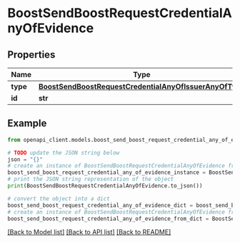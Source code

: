 # BoostSendBoostRequestCredentialAnyOfEvidence


## Properties

Name | Type | Description | Notes
------------ | ------------- | ------------- | -------------
**type** | [**BoostSendBoostRequestCredentialAnyOfIssuerAnyOfType**](BoostSendBoostRequestCredentialAnyOfIssuerAnyOfType.md) |  | 
**id** | **str** |  | [optional] 

## Example

```python
from openapi_client.models.boost_send_boost_request_credential_any_of_evidence import BoostSendBoostRequestCredentialAnyOfEvidence

# TODO update the JSON string below
json = "{}"
# create an instance of BoostSendBoostRequestCredentialAnyOfEvidence from a JSON string
boost_send_boost_request_credential_any_of_evidence_instance = BoostSendBoostRequestCredentialAnyOfEvidence.from_json(json)
# print the JSON string representation of the object
print(BoostSendBoostRequestCredentialAnyOfEvidence.to_json())

# convert the object into a dict
boost_send_boost_request_credential_any_of_evidence_dict = boost_send_boost_request_credential_any_of_evidence_instance.to_dict()
# create an instance of BoostSendBoostRequestCredentialAnyOfEvidence from a dict
boost_send_boost_request_credential_any_of_evidence_from_dict = BoostSendBoostRequestCredentialAnyOfEvidence.from_dict(boost_send_boost_request_credential_any_of_evidence_dict)
```
[[Back to Model list]](../README.md#documentation-for-models) [[Back to API list]](../README.md#documentation-for-api-endpoints) [[Back to README]](../README.md)


